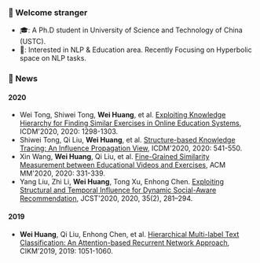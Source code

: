 <!--
**RandolphVI/RandolphVI** is a ✨ _special_ ✨ repository because its `README.md` (this file) appears on your GitHub profile.

Here are some ideas to get you started:

- 🔭 I’m currently working on ...
- 🌱 I’m currently learning ...
- 👯 I’m looking to collaborate on ...
- 🤔 I’m looking for help with ...
- 💬 Ask me about ...
- 📫 How to reach me: ...
- 😄 Pronouns: ...
- ⚡ Fun fact: ...
-->

### 🍻 Welcome stranger
- 🎓: A Ph.D student in University of Science and Technology of China (USTC).
- 🎯: Interested in NLP & Education area. Recently Focusing on Hyperbolic space on NLP tasks.


### 🎉 News
#### 2020
- Wei Tong, Shiwei Tong, **Wei Huang**, et al. [Exploiting Knowledge Hierarchy for Finding Similar Exercises in Online Education Systems](https://ieeexplore.ieee.org/document/9338316), ICDM'2020, 2020: 1298-1303.
- Shiwei Tong, Qi Liu, **Wei Huang**, et al. [Structure-based Knowledge Tracing: An Influence Propagation View](https://ieeexplore.ieee.org/document/9338285), ICDM'2020, 2020: 541-550.
- Xin Wang, **Wei Huang**, Qi Liu, et al. [Fine-Grained Similarity Measurement between Educational Videos and Exercises](https://dl.acm.org/doi/10.1145/3394171.3413783), ACM MM'2020, 2020: 331-339.
- Yang Liu, Zhi Li, **Wei Huang**, Tong Xu, Enhong Chen. [Exploiting Structural and Temporal Influence for Dynamic Social-Aware Recommendation](https://link.springer.com/article/10.1007/s11390-020-9956-9), JCST'2020, 2020, 35(2), 281–294. 

#### 2019
- **Wei Huang**, Qi Liu, Enhong Chen, et al. [Hierarchical Multi-label Text Classification: An Attention-based Recurrent Network Approach](https://github.com/RandolphVI/Hierarchical-Multi-Label-Text-Classification), CIKM’2019, 2019: 1051-1060.

